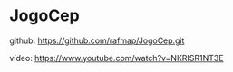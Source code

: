 # JogoCep
github: https://github.com/rafmap/JogoCep.git

vídeo: https://www.youtube.com/watch?v=NKRISR1NT3E